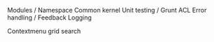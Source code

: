 Modules / Namespace
Common kernel
Unit testing / Grunt
ACL
Error handling / Feedback
Logging

Contextmenu
grid search